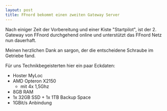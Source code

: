 ```yaml
---
layout: post
title: FFnord bekommt einen zweiten Gateway Server
---
```


Nach einiger Zeit der Vorbereitung und einer Kiste "Startpilot", ist der 2. Gateway von FFnord durchgehend online 
und unterstützt das FFnord Netz nun dauerhaft.

Meinen herzlichen Dank an sargon, der die entscheidene Schraube im Getriebe fand.

Für uns Technikbegeisterten hier ein paar Eckdaten:

- Hoster MyLoc
- AMD Opteron X2150
  - mit 4x 1,5Ghz
- 8GB RAM
- 1x 32GB SSD + 1x 1TB Backup Space
- 1GBit/s Anbindung
